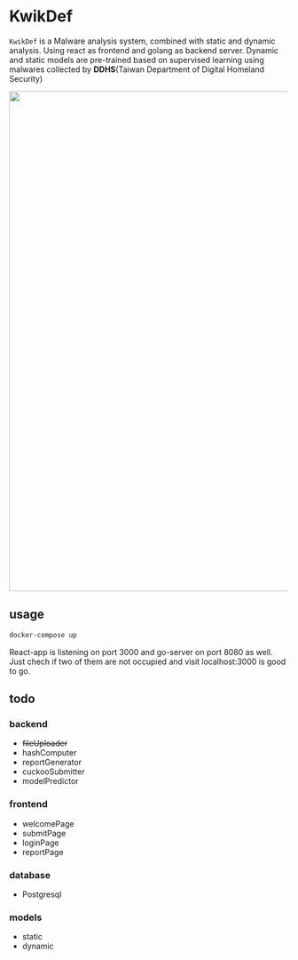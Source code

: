 # KwikDef

```KwikDef``` is a Malware analysis system, combined with static and dynamic analysis. Using react as frontend and golang as backend server. Dynamic and static models are pre-trained based on supervised learning using malwares collected by **DDHS**(Taiwan Department of Digital Homeland Security)

<img src=https://github.com/nathan-tw/KwikDef/blob/master/system_metadata/arch.png width="900">


## usage

```zsh
docker-compose up
```
React-app is listening on port 3000 and go-server on port 8080 as well. Just chech if two of them are not occupied and visit localhost:3000 is good to go.


## todo 

### backend

- <del> fileUploader
- hashComputer
- reportGenerator
- cuckooSubmitter
- modelPredictor

### frontend

- welcomePage
- submitPage
- loginPage
- reportPage

### database

- Postgresql

### models

- static
- dynamic
